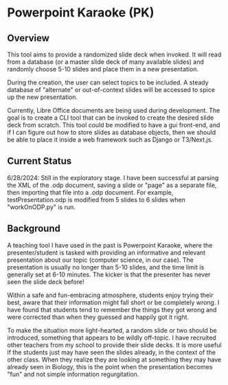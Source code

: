 # Powerpoint Karaoke (PK)

## Overview

This tool aims to provide a randomized slide deck when invoked.  It will read from a 
database (or a master slide deck of many available slides) and randomly choose
5-10 slides and place them in a new presentation.

During the creation, the user can select topics to be included.  A steady database
of "alternate" or out-of-context slides will be accessed to spice up the new
presentation.

Currently, Libre Office documents are being used during development.  The goal is to 
create a CLI tool that can be invoked to create the desired slide deck from scratch. This
tool could be modified to have a gui front-end, and if I can figure out how to
store slides as database objects, then we should be able to place it inside a
web framework such as Django or T3/Next.js.

## Current Status

6/28/2024: Still in the exploratory stage.  I have been successful at parsing the XML 
of the .odp document, saving a slide or "page" as a separate file, then importing that 
file into a .odp document.  For example, testPresentation.odp is modified from 5 slides 
to 6 slides when "workOnODP.py" is run.

## Background

A teaching tool I have used in the past is Powerpoint Karaoke, where
the presenter/student is tasked with providing an informative and relevant presentation
about our topic (computer science, in our case).  The presentation is usually no longer
than 5-10 slides, and the time limit is generally set at 6-10 minutes.  The
kicker is that the presenter has never seen the slide deck before!

Within a safe and fun-embracing atmosphere, students enjoy trying their best, aware that
their information might fall short or be completely wrong.  I have found that students
tend to remember the things they got wrong and were corrected than when they guessed and
happily got it right.

To make the situation more light-hearted, a random slide or two should be introduced, something
that appears to be wildly off-topic.  I have recruited other teachers from my school to provide
their slide decks.  It is more useful if the students just may have seen the slides
already, in the context of the other class.  When they realize they are looking at
something they may have already seen in Biology, this is the point when the presentation
becomes "fun" and not simple information regurgitation. 
